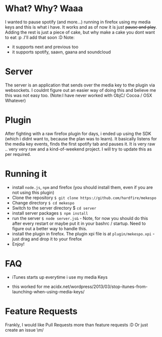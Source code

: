 # What? Why? Waaa
I wanted to pause spotify (and more...) running in firefox using my media keys and this is what i have. It works and as of now it is just ~~pause and play~~. Adding the rest is just a piece of cake, but why make a cake you dont want to eat :p .I'll add that soon :D
Note: 
 * it supports next and previous too
 * it supports spotify, saavn, gaana and soundcloud

# Server
The server is an application that sends over the media key to the plugin via websockets. I couldnt figure out an easier way of doing this and believe me this was not easy too. (Note:I have never worked with ObjC/ Cocoa / OSX Whatever)

# Plugin
After fighting with a raw firefox plugin for days, i ended up using the SDK (which i didnt want to, because the plan was to learn). It basically listens for the media key events, finds the first spotify tab and pauses it. It is very raw .. very very raw and a kind-of-weekend project. I will try to update this as per required.

# Running it
 - install `node.js`, `npm` and firefox (you should install them, even if you are not using this plugin)
 - Clone the repository `$ git clone https://github.com/hardfire/mekespo`
 - Change directory `$ cd mekespo`
 - Switch to the server directory $ `cd server`
 - install server packages `$ npm install`
 - run the server `$ node server.js&` - Note, for now you should do this after every restart or maybe put it in your bashrc / startup. Need to figure out a better way to handle this.
 - install the plugin in firefox. The plugin xpi file is at `plugin/mekespo.xpi` - just drag and drop it to your firefox
 - Enjoy!

# FAQ
* iTunes starts up everytime i use my media Keys
 - this worked for me acidx.net/wordpress/2013/03/stop-itunes-from-launching-when-using-media-keys/

# Feature Requests
Frankly, I would like Pull Requests more than feature requests :D
Or just create an issue \m/
